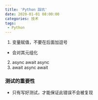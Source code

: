 ```yaml
---
title: 'Python 踩坑'
date: 2020-01-01 08:00:00
categories: 技术
tags: 
 - Python
---
```


1. 变量赋值，不要在后面加逗号
  - 会对其元组化

2. async await async
3. await async await

### 测试的重要性

- 只有写好测试，才能保证此错误不会被复现
